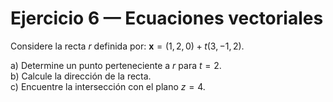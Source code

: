 # Ejercicio 6 — Ecuaciones vectoriales

Considere la recta $r$ definida por:
$\mathbf{x} = (1,2,0) + t(3,-1,2).$

a) Determine un punto perteneciente a $r$ para $t=2$.  
b) Calcule la dirección de la recta.  
c) Encuentre la intersección con el plano $z=4$.

